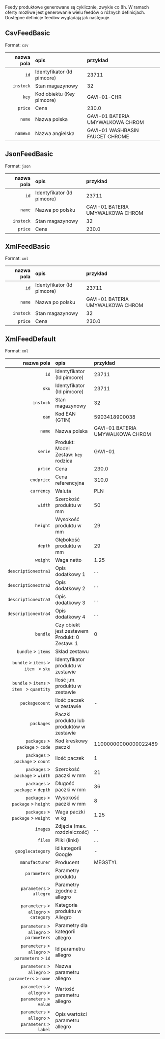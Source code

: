 Feedy produktowe generowane są cyklicznie, zwykle co 8h. W ramach oferty mozliwe jest generowanie wielu feedów o różnych
definicjach. Dostępne definicje feedów wyglądają jak następuje.

## CsvFeedBasic

Format: ``csv``

|  nazwa pola | opis                       | przykład                          |
|------------:|:---------------------------|:----------------------------------|
|          ``id`` | Identyfikator (Id pimcore) | 23711                             |
|     ``instock`` | Stan magazynowy            | 32                                |
|         ``key`` | Kod obiektu (Key pimcore)  | GAVI-01-CHR                       |
|       ``price`` | Cena                       | 230.0                             |
|        ``name`` | Nazwa polska               | GAVI-01 BATERIA UMYWALKOWA CHROM  |
|      ``nameEn`` | Nazwa angielska            | GAVI-01 WASHBASIN FAUCET CHROME   |

## JsonFeedBasic

Format: ```json```

| nazwa pola | opis                       | przykład                         |
|-----------:|:---------------------------|:---------------------------------|
|         ``id`` | Identyfikator (Id pimcore) | 23711                            |
|       ``name`` | Nazwa po polsku            | GAVI-01 BATERIA UMYWALKOWA CHROM |
|    ``instock`` | Stan magazynowy            | 32                               |
|      ``price`` | Cena                       | 230.0                            |

## XmlFeedBasic

Format: ```xml```

| nazwa pola | opis                       | przykład                          |
|-----------:|:---------------------------|:----------------------------------|
|         ``id`` | Identyfikator (Id pimcore) | 23711                             |
|       ``name`` | Nazwa po polsku            | GAVI-01 BATERIA UMYWALKOWA CHROM  |
|    ``instock`` | Stan magazynowy            | 32                                |
|      ``price`` | Cena                       | 230.0                             |

## XmlFeedDefault 

Format: ```xml```

|                                                nazwa pola | opis                                                  | przykład                         |
|----------------------------------------------------------:|:------------------------------------------------------|:---------------------------------|
|                                                    ``id`` | Identyfikator (Id pimcore)                            | 23711                            |
|                                                   ``sku`` | Identyfikator (Id pimcore)                            | 23711                            |
|                                               ``instock`` | Stan magazynowy                                       | 32                               |
|                                                   ``ean`` | Kod EAN (GTIN)                                        | 5903418900038                    |
|                                                  ``name`` | Nazwa polska                                          | GAVI-01 BATERIA UMYWALKOWA CHROM |
|                                                 ``serie`` | Produkt: Model<br>Zestaw: ``key`` rodzica             | GAVI-01                          |
|                                                 ``price`` | Cena                                                  | 230.0                            |
|                                              ``endprice`` | Cena referencyjna                                     | 310.0                            |
|                                              ``currency`` | Waluta                                                | PLN                              |
|                                                 ``width`` | Szerokość produktu w mm                               | 50                               |
|                                                ``height`` | Wysokość produktu w mm                                | 29                               |
|                                                 ``depth`` | Głębokość produktu w mm                               | 29                               |
|                                                ``weight`` | Waga netto                                            | 1.25                             |
|                                     ``descriptionextra1`` | Opis dodatkowy 1                                      | ...                              |
|                                     ``descriptionextra2`` | Opis dodatkowy 2                                      | ...                              |
|                                     ``descriptionextra3`` | Opis dodatkowy 3                                      | ...                              |
|                                     ``descriptionextra4`` | Opis dodatkowy 4                                      | ...                              |
|                                                ``bundle`` | Czy obiekt jest zestawem<br/>Produkt: 0<br/>Zestaw: 1 | 0                                |
|                                    ``bundle`` > ``items`` | Skład zestawu                                         |                                  |
|              ``bundle`` > ``items`` > ``item `` > ``sku`` | Identyfikator produktu w zestawie                     |                                  |
|         ``bundle`` > ``items`` > ``item `` > ``quantity`` | Ilość j.m. produktu w zestawie                        |                                  |
|                                          ``packagecount`` | Ilość paczek w zestawie                               | -                                |
|                                              ``packages`` | Paczki produktu lub produktów w zestawie              |                                  |
|                     ``packages`` > ``package`` > ``code`` | Kod kreskowy paczki                                   | 11000000000000022489             |
|                   ``packages`` > ``package`` >  ``count`` | Ilość paczek                                          | 1                                |
|                   ``packages`` > ``package`` >  ``width`` | Szerokość paczki w mm                                 | 21                               |
|                   ``packages`` > ``package`` >  ``depth`` | Długość paczki w mm                                   | 36                               |
|                   ``packages`` > ``package`` > ``height`` | Wysokość paczki w mm                                  | 8                                |
|                   ``packages`` > ``package`` > ``weight`` | Waga paczki w kg                                      | 1.25                             |
|                                                ``images`` | Zdjęcia (max. rozdzielczość)                          | ...                              |
|                                                 ``files`` | Pliki (linki)                                         | ...                              |
|                                        ``googlecategory`` | Id kategorii Google                                   | -                                |
|                                          ``manufacturer`` | Producent                                             | MEGSTYL                          |
|                                            ``parameters`` | Parametry produktu                                    | |
|                              ``parameters`` > ``allegro`` | Parametry zgodne z allegro                            | |
|               ``parameters`` > ``allegro`` > ``category`` | Kategoria produktu w Allegro                          | |
|             ``parameters`` > ``allegro`` > ``parameters`` | Parametry dla kategorii allegro                       | | 
|    ``parameters`` > ``allegro`` > ``parameters`` > ``id`` | Id parametru allegro                                  | |
|  ``parameters`` > ``allegro`` > ``parameters`` > ``name`` | Nazwa parametru allegro                               | |
| ``parameters`` > ``allegro`` > ``parameters`` > ``value`` | Wartość parametru allegro                             | |
| ``parameters`` > ``allegro`` > ``parameters`` > ``label`` | Opis wartości parametru allegro                       | |

